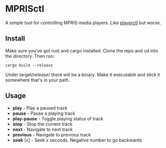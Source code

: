 # MPRISctl
A simple tool for controlling MPRIS media players.
Like [playerctl](https://github.com/altdesktop/playerctl) but worse.

## Install
Make sure you've got rust and cargo installed.
Clone the repo and cd into the directory. Then run:
```
cargo build --release
```
Under target/release/ there will be a binary. Make it executable and stick it somewhere that's in your path.

## Usage
- **play** - Play a paused track
- **pause** - Pause a playing track
- **play-pause** - Toggle playing status of track
- **stop** - Stop the current track
- **next** -  Navigate to next track
- **previous** - Navigate to previous track
- **seek** [x] - Seek x seconds. Negative number to go backwards